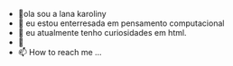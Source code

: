 - 👋ola sou a  lana karoliny 
- 👀 eu estou enterresada em pensamento computacional
- 🌱  eu atualmente tenho curiosidades em html.
- 💞️ 
- 📫 How to reach me ...

<!---
karrollinyperazzoli/karrollinyperazzoli is a ✨ special ✨ repository because its `README.md` (this file) appears on your GitHub profile.
You can click the Preview link to take a look at your changes.
--->
